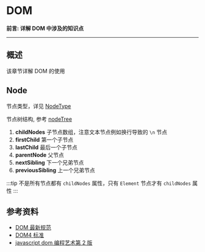 # DOM

**前言: 详解 DOM 中涉及的知识点**

---

## 概述

该章节详解 DOM 的使用

## Node

节点类型，详见 [NodeType](./examples/dom/nodeTypes.html)

节点树结构, 参考 [nodeTree](./examples/dom/nodeTree.html)

1. **childNodes** 子节点数组，注意文本节点例如换行导致的 `\n` 节点
2. **firstChild** 第一个子节点
3. **lastChild** 最后一个子节点
4. **parentNode** 父节点
5. **nextSibling** 下一个兄弟节点
6. **previousSibling** 上一个兄弟节点

:::tip
不是所有节点都有 `childNodes` 属性，只有 `Element` 节点才有 `childNodes` 属性
:::

## 参考资料

- [DOM 最新规范](https://github.com/whatwg/dom)
- [DOM4 标准](https://www.w3.org/TR/2015/REC-dom-20151119/)
- [javascript dom 编程艺术第 2 版](https://book.douban.com/subject/6038371/)
